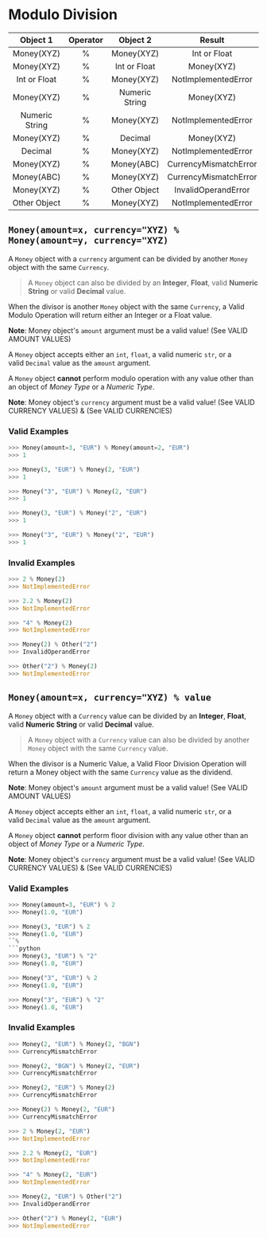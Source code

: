 # Modulo Division

| Object 1 | Operator | Object 2 | Result | Validity |
| :--: | :--: | :--: | :--: | :--: |
| Money(XYZ) | % | Money(XYZ) | Int or Float | Valid |
| Money(XYZ) | % | Int or Float | Money(XYZ) | Valid |
| Int or Float  | % | Money(XYZ) | NotImplementedError | Invalid |
| Money(XYZ) | % | Numeric String | Money(XYZ) | Valid |
| Numeric String  | % | Money(XYZ) | NotImplementedError | Invalid |
| Money(XYZ) | % | Decimal | Money(XYZ) | Valid |
| Decimal  | % | Money(XYZ) | NotImplementedError | Invalid |
| Money(XYZ) | % | Money(ABC) | CurrencyMismatchError | Invalid |
| Money(ABC) | % | Money(XYZ) | CurrencyMismatchError | Invalid |
| Money(XYZ) | % | Other Object | InvalidOperandError | Invalid |
| Other Object | % | Money(XYZ) | NotImplementedError | Invalid |


## `Money(amount=x, currency="XYZ) % Money(amount=y, currency="XYZ)`

A `Money` object with a `currency` argument can be divided by another `Money` object with the same `Currency`.

> A `Money` object can also be divided by an **Integer**, **Float**, valid **Numeric String** or valid **Decimal** value.

When the divisor is another `Money` object with the same `Currency`, a Valid Modulo Operation will return either an Integer or a Float value.

**Note**: Money object's `amount` argument must be a valid value! (See VALID AMOUNT VALUES)

A `Money` object accepts either an `int`, `float`, a valid numeric `str`, or a valid `Decimal` value as the `amount` argument.

A `Money` object **cannot** perform modulo operation with any value other than an object of *Money Type* or a *Numeric Type*.

**Note**: Money object's `currency` argument must be a valid value! (See VALID CURRENCY VALUES) & (See VALID CURRENCIES)

### Valid Examples

```python
>>> Money(amount=3, "EUR") % Money(amount=2, "EUR")
>>> 1
```

```python
>>> Money(3, "EUR") % Money(2, "EUR")
>>> 1
```

```python
>>> Money("3", "EUR") % Money(2, "EUR")
>>> 1
```

```python
>>> Money(3, "EUR") % Money("2", "EUR")
>>> 1
```

```python
>>> Money("3", "EUR") % Money("2", "EUR")
>>> 1
```

### Invalid Examples

```python
>>> 2 % Money(2)
>>> NotImplementedError
```

```python
>>> 2.2 % Money(2)
>>> NotImplementedError
```

```python
>>> "4" % Money(2)
>>> NotImplementedError
```

```python
>>> Money(2) % Other("2")
>>> InvalidOperandError
```

```python
>>> Other("2") % Money(2)
>>> NotImplementedError
```


## `Money(amount=x, currency="XYZ) % value`

A `Money` object with a `Currency` value can be divided by an **Integer**, **Float**, valid **Numeric String** or valid **Decimal** value.

> A `Money` object with a `Currency` value can also be divided by another `Money` object with the same `Currency` value.

When the divisor is a Numeric Value, a Valid Floor Division Operation will return a Money object with the same `Currency` value as the dividend.

**Note**: Money object's `amount` argument must be a valid value! (See VALID AMOUNT VALUES)

A `Money` object accepts either an `int`, `float`, a valid numeric `str`, or a valid `Decimal` value as the `amount` argument.

A `Money` object **cannot** perform floor division with any value other than an object of *Money Type* or a *Numeric Type*.

**Note**: Money object's `currency` argument must be a valid value! (See VALID CURRENCY VALUES) & (See VALID CURRENCIES)

### Valid Examples

```python
>>> Money(amount=3, "EUR") % 2
>>> Money(1.0, "EUR")
```

```python
>>> Money(3, "EUR") % 2
>>> Money(1.0, "EUR")
``%
```python
>>> Money(3, "EUR") % "2"
>>> Money(1.0, "EUR")
```

```python
>>> Money("3", "EUR") % 2
>>> Money(1.0, "EUR")
```

```python
>>> Money("3", "EUR") % "2"
>>> Money(1.0, "EUR")
```

### Invalid Examples

```python
>>> Money(2, "EUR") % Money(2, "BGN")
>>> CurrencyMismatchError
```

```python
>>> Money(2, "BGN") % Money(2, "EUR")
>>> CurrencyMismatchError
```

```python
>>> Money(2, "EUR") % Money(2)
>>> CurrencyMismatchError
```

```python
>>> Money(2) % Money(2, "EUR")
>>> CurrencyMismatchError
```

```python
>>> 2 % Money(2, "EUR")
>>> NotImplementedError
```

```python
>>> 2.2 % Money(2, "EUR")
>>> NotImplementedError
```

```python
>>> "4" % Money(2, "EUR")
>>> NotImplementedError
```

```python
>>> Money(2, "EUR") % Other("2")
>>> InvalidOperandError
```

```python
>>> Other("2") % Money(2, "EUR")
>>> NotImplementedError
```

